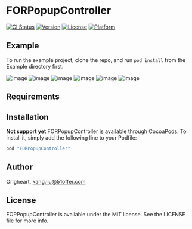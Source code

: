 # FORPopupController

[![CI Status](http://img.shields.io/travis/Origheart/FORPopupController.svg?style=flat)](https://travis-ci.org/Origheart/FORPopupController)
[![Version](https://img.shields.io/cocoapods/v/FORPopupController.svg?style=flat)](http://cocoapods.org/pods/FORPopupController)
[![License](https://img.shields.io/cocoapods/l/FORPopupController.svg?style=flat)](http://cocoapods.org/pods/FORPopupController)
[![Platform](https://img.shields.io/cocoapods/p/FORPopupController.svg?style=flat)](http://cocoapods.org/pods/FORPopupController)

## Example

To run the example project, clone the repo, and run `pod install` from the Example directory first.

![image](http://7xoktv.com1.z0.glb.clouddn.com/FORPopupController_1.jpg)
![image](http://7xoktv.com1.z0.glb.clouddn.com/FORPopupController_2.jpg)
![image](http://7xoktv.com1.z0.glb.clouddn.com/FORPopupController_3.jpg)
![image](http://7xoktv.com1.z0.glb.clouddn.com/FORPopupController_4.jpg)
![image](http://7xoktv.com1.z0.glb.clouddn.com/FORPopupController_5.jpg)
![image](http://7xoktv.com1.z0.glb.clouddn.com/FORPopupController_6.jpg)
## Requirements

## Installation

**Not support yet** FORPopupController is available through [CocoaPods](http://cocoapods.org). To install
it, simply add the following line to your Podfile:

```ruby
pod "FORPopupController"
```

## Author

Origheart, kang.liu@51offer.com

## License

FORPopupController is available under the MIT license. See the LICENSE file for more info.
